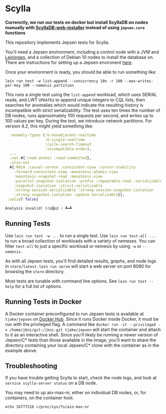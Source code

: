 # Scylla

**Currenctly, we run our tests on docker but install ScyllaDB on nodes manually with [ScyllaDB-web-installer](https://docs.scylladb.com/stable/getting-started/install-scylla/scylla-web-installer.html) instead of using `jepsen.core` functions**

This repository implements Jepsen tests for Scylla.

You'll need a Jepsen environment, including a control node with a JVM and
[Leiningen](https://leiningen.org/), and a collection of Debian 10 nodes to
install the database on. There are instructions for setting up a Jepsen
environent [here](https://github.com/jepsen-io/jepsen#setting-up-a-jepsen-environment).

Once your environment is ready, you should be able to run something like:

```
lein run test -w list-append --concurrency 10n -r 100 --max-writes-per-key 100 --nemesis partition
```

This runs a single test using the `list-append` workload, which uses SERIAL reads, and LWT `UPDATE`s to append unique integers to CQL lists, then searches for anomalies which would indicate the resulting history is incompatible with strict serializability. The test uses ten times the number of DB nodes, runs approximately 100 requests per second, and writes up to 100 values per key. During the test, we introduce network partitions. For version 4.2, this might yield something like:

```clj
  :anomaly-types (:G-nonadjacent-realtime
                  :G-single-realtime
                  :cycle-search-timeout
                  :incompatible-order),
  ...
  :not #{:read-atomic :read-committed},
  :also-not
  #{:ROLA :causal-cerone :consistent-view :cursor-stability
    :forward-consistent-view :monotonic-atomic-view
    :monotonic-snapshot-read :monotonic-view
    :parallel-snapshot-isolation :prefix :repeatable-read :serializable
    :snapshot-isolation :strict-serializable
    :strong-session-serializable :strong-session-snapshot-isolation
    :strong-snapshot-isolation :update-serializable}},
 :valid? false}

Analysis invalid! (ﾉಥ益ಥ）ﾉ ┻━┻
```

## Running Tests

Use `lein run test -w ...` to run a single test. Use `lein run test-all ...` to
run a broad collection of workloads with a variety of nemeses. You can filter
`test-all` to just a specific workload or nemesis by using `-w` or `--nemesis`.

As with all Jepsen tests, you'll find detailed results, graphs, and node logs
in `store/latest`. `lein run serve` will start a web server on port 8080 for
browsing the `store` directory.

Most tests are tunable with command line options. See `lein run test --help`
for a full list of options.

## Running Tests in Docker

A Docker container preconfigured to run Jepsen tests is available at `tjake/jepsen` on [Docker Hub](https://hub.docker.com/r/tjake/jepsen). Since it runs Docker inside Docker, it must be run with the privileged flag. A command like `docker run -it --privileged -v /home/jkni/git:/jkni-git tjake/jepsen` will start the container and attach to it as an interactive shell. Since you'll likely be running a newer version of Jepsen/C* tests than those available in the image, you'll want to share the directory containing your local Jepsen/C* clone with the container as in the example above.

## Troubleshooting

If you have trouble getting Scylla to start, check the node logs, and look at
`service scylla-server status` on a DB node.

You may need to up aio-max-nr, either on individual DB nodes, or, for
containers, on the container host.

```
echo 16777216 >/proc/sys/fs/aio-max-nr
```
